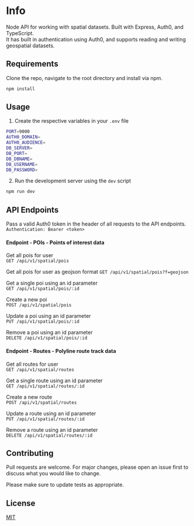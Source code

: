 # Info

Node API for working with spatial datasets. Built with Express, Auth0, and TypeScript.  
It has built in authentication using Auth0, and supports reading and writing geospatial datasets.  

## Requirements

Clone the repo, navigate to the root directory and install via npm. 

```bash
npm install
```

## Usage

1. Create the respective variables in your `.env` file
```bash
PORT=9000
AUTH0_DOMAIN=
AUTH0_AUDIENCE=
DB_SERVER=
DB_PORT=
DB_DBNAME=
DB_USERNAME=
DB_PASSWORD=
```

2. Run the development server using the `dev` script
```bash
npm run dev
```

## API Endpoints

Pass a valid Auth0 token in the header of all requests to the API endpoints.  
`Authentication: Bearer <token>`

#### Endpoint - POIs - Points of interest data

Get all pois for user  
`GET /api/v1/spatial/pois`

Get all pois for user as geojson format 
`GET /api/v1/spatial/pois?f=geojson`

Get a single poi using an id parameter  
`GET /api/v1/spatial/pois/:id`

Create a new poi  
`POST /api/v1/spatial/pois`

Update a poi using an id parameter  
`PUT /api/v1/spatial/pois/:id`

Remove a poi using an id parameter  
`DELETE /api/v1/spatial/pois/:id`

#### Endpoint - Routes - Polyline route track data

Get all routes for user  
`GET /api/v1/spatial/routes`

Get a single route using an id parameter  
`GET /api/v1/spatial/routes/:id`

Create a new route  
`POST /api/v1/spatial/routes`

Update a route using an id parameter  
`PUT /api/v1/spatial/routes/:id`

Remove a route using an id parameter  
`DELETE /api/v1/spatial/routes/:id`

## Contributing

Pull requests are welcome. For major changes, please open an issue first to discuss what you would like to change.

Please make sure to update tests as appropriate.

## License

[MIT](https://choosealicense.com/licenses/mit/)
